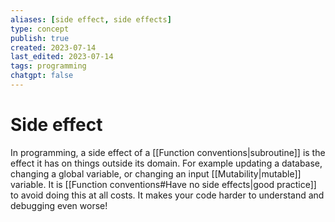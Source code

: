 ```yaml
---
aliases: [side effect, side effects]
type: concept
publish: true
created: 2023-07-14
last_edited: 2023-07-14
tags: programming
chatgpt: false
---
```

# Side effect

In programming, a side effect of a [[Function conventions|subroutine]] is the effect it has on things outside its domain. For example updating a database, changing a global variable, or changing an input [[Mutability|mutable]] variable. It is [[Function conventions#Have no side effects|good practice]] to avoid doing this at all costs. It makes your code harder to understand and debugging even worse!